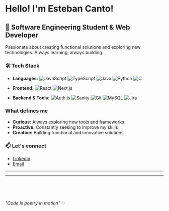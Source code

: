 # Hello! I'm Esteban Canto! 

## 🚀 Software Engineering Student & Web Developer

Passionate about creating functional solutions and exploring new technologies. Always learning, always building.

### 🛠️ Tech Stack
- **Languages:** 
  ![JavaScript](https://img.shields.io/badge/JavaScript-F7DF1E?style=for-the-badge&logo=javascript&logoColor=black)
  ![TypeScript](https://img.shields.io/badge/TypeScript-007ACC?style=for-the-badge&logo=typescript&logoColor=white)
  ![Java](https://img.shields.io/badge/Java-ED8B00?style=for-the-badge&logo=openjdk&logoColor=white)
  ![Python](https://img.shields.io/badge/Python-3776AB?style=for-the-badge&logo=python&logoColor=white)
  ![C](https://img.shields.io/badge/C-00599C?style=for-the-badge&logo=c&logoColor=white)

- **Frontend:** 
  ![React](https://img.shields.io/badge/React-20232A?style=for-the-badge&logo=react&logoColor=61DAFB)
  ![Next.js](https://img.shields.io/badge/Next.js-000000?style=for-the-badge&logo=next.js&logoColor=white)

- **Backend & Tools:** 
  ![Auth.js](https://img.shields.io/badge/Auth.js-000000?style=for-the-badge&logo=auth0&logoColor=white)
  ![Sanity](https://img.shields.io/badge/Sanity-000000?style=for-the-badge&logo=sanity&logoColor=white)
  ![Git](https://img.shields.io/badge/Git-F05032?style=for-the-badge&logo=git&logoColor=white)
  ![MySQL](https://img.shields.io/badge/MySQL-4479A1?style=for-the-badge&logo=mysql&logoColor=white)
  ![Jira](https://img.shields.io/badge/Jira-0052CC?style=for-the-badge&logo=jira&logoColor=white)
  
### What defines me
- **Curious:** Always exploring new tools and frameworks
- **Proactive:** Constantly seeking to improve my skills
- **Creative:** Building functional and innovative solutions

### 📫 Let's connect
- [LinkedIn](https://www.linkedin.com/in/estebancanvaz/)
- [Email](ecantovaz@gmail.com)

---

---

<svg width="400" height="50" xmlns="http://www.w3.org/2000/svg">
  <text x="10" y="30" font-family="monospace" font-size="16" fill="#ffffff">
    <animate attributeName="opacity" values="0;1" dur="3s" repeatCount="indefinite"/>
    <animate attributeName="textLength" values="0;300" dur="3s" repeatCount="indefinite"/>
    Code is poetry in motion...
  </text>
  <rect x="320" y="15" width="2" height="20" fill="#ffffff">
    <animate attributeName="opacity" values="1;0" dur="0.5s" repeatCount="indefinite"/>
  </rect>
</svg>

*"Code is poetry in motion"* ✨

